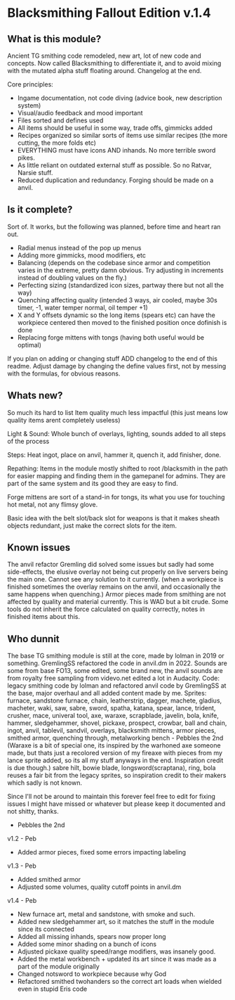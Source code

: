 # Blacksmithing Fallout Edition v.1.4

## What is this module?
Ancient TG smithing code remodeled, new art, lot of new code and concepts. Now called Blacksmithing to differentiate it, and to avoid mixing with the mutated alpha stuff floating around. Changelog at the end.

Core principles:
- Ingame documentation, not code diving (advice book, new description system)
- Visual/audio feedback and mood important
- Files sorted and defines used
- All items should be useful in some way, trade offs, gimmicks added
- Recipes organized so similar sorts of items use similar recipes (the more cutting, the more folds etc) 
- EVERYTHING must have icons AND inhands. No more terrible sword pikes.
- As little reliant on outdated external stuff as possible. So no Ratvar, Narsie stuff.
- Reduced duplication and redundancy. Forging should be made on a anvil. 

## Is it complete?
Sort of. It works, but the following was planned, before time and heart ran out.

- Radial menus instead of the pop up menus
- Adding more gimmicks, mood modifiers, etc
- Balancing (depends on the codebase since armor and competition varies in the extreme, pretty damn obvious. Try adjusting in increments instead of doubling values on the fly.)
- Perfecting sizing (standardized icon sizes, partway there but not all the way)
- Quenching affecting quality (intended 3 ways, air cooled, maybe 30s timer, -1, water temper normal, oil temper +1)
- X and Y offsets dynamic so the long items (spears etc) can have the workpiece centered then moved to the finished position once dofinish is done
- Replacing forge mittens with tongs (having both useful would be optimal)

If you plan on adding or changing stuff ADD changelog to the end of this readme. Adjust damage by changing the define values first, not by messing with the formulas, for obvious reasons.

## Whats new? 
So much its hard to list
Item quality much less impactful (this just means low quality items arent completely useless)

Light & Sound: Whole bunch of overlays, lighting, sounds added to all steps of the process

Steps: Heat ingot, place on anvil, hammer it, quench it, add finisher, done.

Repathing: Items in the module mostly shifted to root /blacksmith in the path for easier mapping and finding them in the gamepanel for admins. They are part of the same system and its good they are easy to find.

Forge mittens are sort of a stand-in for tongs, its what you use for touching hot metal, not any flimsy glove.

Basic idea with the belt slot/back slot for weapons is that it makes sheath objects redundant, just make the correct slots for the item.

## Known issues

The anvil refactor Gremling did solved some issues but sadly had some side-effects, the elusive overlay not being cut properly on live servers being the main one. Cannot see any solution to it currently.
(when a workpiece is finished sometimes the overlay remains on the anvil, and occasionally the same happens when quenching.)
Armor pieces made from smithing are not affected by quality and material currently. This is WAD but a bit crude.
Some tools do not inherit the force calculated on quality correctly, notes in finished items about this.

## Who dunnit

The base TG smithing module is still at the core, made by lolman in 2019 or something. GremlingSS refactored the code in anvil.dm in 2022.
Sounds are some from base FO13, some edited, some brand new, the anvil sounds are from royalty free sampling from videvo.net edited a lot in Audacity.
Code: legacy smithing code by lolman and refactored anvil code by GremlingSS at the base, major overhaul and all added content made by me.
Sprites: furnace, sandstone furnace, chain, leatherstrip, dagger, machete, gladius, macheter, waki, saw, sabre, sword, spatha, katana, spear, lance, trident, crusher, mace, univeral tool, axe, waraxe, scrapblade, javelin, bola, knife, hammer, sledgehammer, shovel, pickaxe, prospect, crowbar, ball and chain, ingot, anvil, tablevil, sandvil, overlays, blacksmith mittens, armor pieces, smithed armor, quenching through, metalworking bench - Pebbles the 2nd
(Waraxe is a bit of special one, its inspired by the warhoned axe someone made, but thats just a recolored version of my fireaxe with pieces from my lance sprite added, so its all my stuff anyways in the end. Inspiration credit is due though.)
sabre hilt, bowie blade, longsword(scraptana), ring, bola reuses a fair bit from the legacy sprites, so inspiration credit to their makers which sadly is not known.

Since I'll not be around to maintain this forever feel free to edit for fixing issues I might have missed or whatever but please keep it documented and not shitty, thanks.
- Pebbles the 2nd

v1.2 - Peb
- Added armor pieces, fixed some errors impacting labeling

v1.3 - Peb
- Added smithed armor
- Adjusted some volumes, quality cutoff points in anvil.dm

v1.4 - Peb
- New furnace art, metal and sandstone, with smoke and such.
- Added new sledgehammer art, so it matches the stuff in the module since its connected
- Added all missing inhands, spears now proper long
- Added some minor shading on a bunch of icons
- Adjusted pickaxe quality speed/range modifiers, was insanely good.
- Added the metal workbench + updated its art since it was made as a part of the module originally
- Changed notsword to workpiece because why God
- Refactored smithed twohanders so the correct art loads when wielded even in stupid Eris code